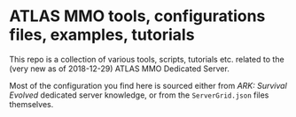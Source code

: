 # ATLAS MMO tools, configurations files, examples, tutorials

This repo is a collection of various tools, scripts, tutorials etc. related to the (very new as of 2018-12-29) ATLAS MMO Dedicated Server.

Most of the configuration you find here is sourced either from _ARK: Survival Evolved_  dedicated server knowledge, or from the `ServerGrid.json` files themselves.
